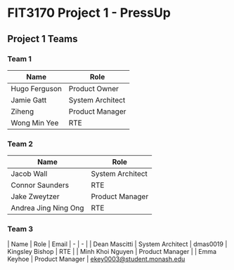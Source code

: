 # FIT3170 Project 1 - PressUp

## Project 1 Teams
### Team 1
| Name | Role |
| - | - |
| Hugo Ferguson | Product Owner |
| Jamie Gatt | System Architect |
| Ziheng | Product Manager |
| Wong Min Yee | RTE |

### Team 2
| Name | Role |
| - | - |
| Jacob Wall | System Architect | 
| Connor Saunders | RTE	| 
| Jake Zweytzer | Product Manager |
| Andrea Jing Ning Ong | RTE |

### Team 3
| Name | Role | Email 
| - | - |
| Dean Mascitti | System Architect | dmas0019
| Kingsley Bishop | RTE |
| Minh Khoi Nguyen | Product Manager |
| Emma Keyhoe | Product Manager | ekey0003@student.monash.edu